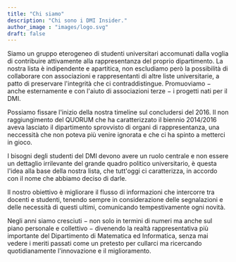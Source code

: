 ```yaml
---
title: "Chi siamo"
description: "Chi sono i DMI Insider."
author_image : "images/logo.svg"
draft: false
---
```


Siamo un gruppo eterogeneo di studenti universitari accomunati dalla voglia di contribuire attivamente alla rappresentanza del proprio dipartimento. La nostra lista è indipendente e apartitica, non escludiamo però la possibilità di collaborare con associazioni e rappresentanti
di altre liste universitarie, a patto di preservare l'integrità che ci contraddistingue.
Promuoviamo − anche esternamente e con l'aiuto di associazioni terze − i progetti nati per il DMI.

Possiamo fissare l'inizio della nostra timeline sul concludersi del 2016.
Il non raggiungimento del QUORUM che ha caratterizzato il biennio 2014/2016 aveva lasciato
il dipartimento sprovvisto di organi di rappresentanza, una neccessità che non poteva più venire ignorata e che ci ha spinto a metterci in gioco.

I bisogni degli studenti del DMI devono avere un ruolo centrale e non essere un dettaglio irrilevante
del grande quadro politico universitario, è questa l'idea alla base della nostra lista, che tutt'oggi ci caratterizza, in accordo con il nome che abbiamo deciso di darle. 

Il nostro obiettivo è migliorare il flusso di informazioni che intercorre tra docenti e studenti, tenendo sempre in considerazione delle segnalazioni e delle necessità di questi ultimi, comunicando tempestivamente ogni novità. 

Negli anni siamo cresciuti − non solo in termini di numeri ma anche sul piano personale e collettivo − divenendo la realtà rappresentativa più importante del Dipartimento di Matematica ed Informatica, senza mai vedere i meriti passati come un pretesto per cullarci ma ricercando quotidianamente l'innovazione e il miglioramento.
